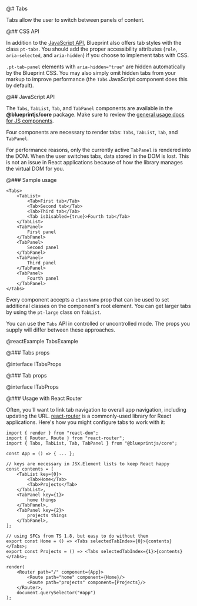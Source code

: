 @# Tabs

Tabs allow the user to switch between panels of content.

@## CSS API

In addition to the [JavaScript API](#components.tabs.js), Blueprint also offers tab styles with the
class `pt-tabs`. You should add the proper accessibility attributes (`role`, `aria-selected`, and
`aria-hidden`) if you choose to implement tabs with CSS.

`.pt-tab-panel` elements with `aria-hidden="true"` are hidden automatically by the Blueprint CSS.
You may also simply omit hidden tabs from your markup to improve performance (the `Tabs`
JavaScript component does this by default).

@## JavaScript API

The `Tabs`, `TabList`, `Tab`, and `TabPanel` components are available in the __@blueprintjs/core__
package. Make sure to review the [general usage docs for JS components](#components.usage).

Four components are necessary to render tabs: `Tabs`, `TabList`, `Tab`, and `TabPanel`.

For performance reasons, only the currently active `TabPanel` is rendered into the DOM. When the
user switches tabs, data stored in the DOM is lost. This is not an issue in React applications
because of how the library manages the virtual DOM for you.

@### Sample usage

```tsx
<Tabs>
    <TabList>
        <Tab>First tab</Tab>
        <Tab>Second tab</Tab>
        <Tab>Third tab</Tab>
        <Tab isDisabled={true}>Fourth tab</Tab>
    </TabList>
    <TabPanel>
        First panel
    </TabPanel>
    <TabPanel>
        Second panel
    </TabPanel>
    <TabPanel>
        Third panel
    </TabPanel>
    <TabPanel>
        Fourth panel
    </TabPanel>
</Tabs>
```

Every component accepts a `className` prop that can be used to set additional classes on the
component's root element. You can get larger tabs by using the `pt-large` class on `TabList`.

You can use the `Tabs` API in controlled or uncontrolled mode. The props you supply will differ
between these approaches.

@reactExample TabsExample

@### Tabs props

@interface ITabsProps

@### Tab props

@interface ITabProps

@### Usage with React Router

Often, you'll want to link tab navigation to overall app navigation, including updating the URL.
[react-router](https://github.com/reactjs/react-router) is a commonly-used library for React
applications. Here's how you might configure tabs to work with it:

```tsx
import { render } from "react-dom";
import { Router, Route } from "react-router";
import { Tabs, TabList, Tab, TabPanel } from "@blueprintjs/core";

const App = () => { ... };

// keys are necessary in JSX.Element lists to keep React happy
const contents = [
    <TabList key={0}>
        <Tab>Home</Tab>
        <Tab>Projects</Tab>
    </TabList>,
    <TabPanel key={1}>
        home things
    </TabPanel>,
    <TabPanel key={2}>
        projects things
    </TabPanel>,
];

// using SFCs from TS 1.8, but easy to do without them
export const Home = () => <Tabs selectedTabIndex={0}>{contents}</Tabs>;
export const Projects = () => <Tabs selectedTabIndex={1}>{contents}</Tabs>;

render(
    <Router path="/" component={App}>
        <Route path="home" component={Home}/>
        <Route path="projects" component={Projects}/>
    </Router>,
    document.querySelector("#app")
);
```
